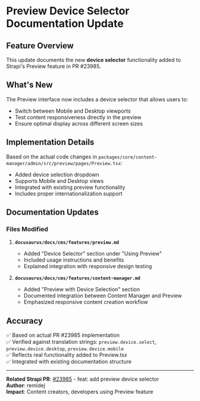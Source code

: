 # Preview Device Selector Documentation Update

## Feature Overview

This update documents the new **device selector** functionality added to Strapi's Preview feature in PR #23985.

## What's New

The Preview interface now includes a device selector that allows users to:

- Switch between Mobile and Desktop viewports
- Test content responsiveness directly in the preview
- Ensure optimal display across different screen sizes

## Implementation Details

Based on the actual code changes in `packages/core/content-manager/admin/src/preview/pages/Preview.tsx`:

- Added device selection dropdown
- Supports Mobile and Desktop views  
- Integrated with existing preview functionality
- Includes proper internationalization support

## Documentation Updates

### Files Modified

1. **`docusaurus/docs/cms/features/preview.md`**
   - Added "Device Selector" section under "Using Preview"
   - Included usage instructions and benefits
   - Explained integration with responsive design testing

2. **`docusaurus/docs/cms/features/content-manager.md`**
   - Added "Preview with Device Selection" section
   - Documented integration between Content Manager and Preview
   - Emphasized responsive content creation workflow

## Accuracy

✅ Based on actual PR #23985 implementation  
✅ Verified against translation strings: `preview.device.select`, `preview.device.desktop`, `preview.device.mobile`  
✅ Reflects real functionality added to Preview.tsx  
✅ Integrated with existing documentation structure  

---
**Related Strapi PR**: [#23985](https://github.com/strapi/strapi/pull/23985) - feat: add preview device selector  
**Author**: remidej  
**Impact**: Content creators, developers using Preview feature

